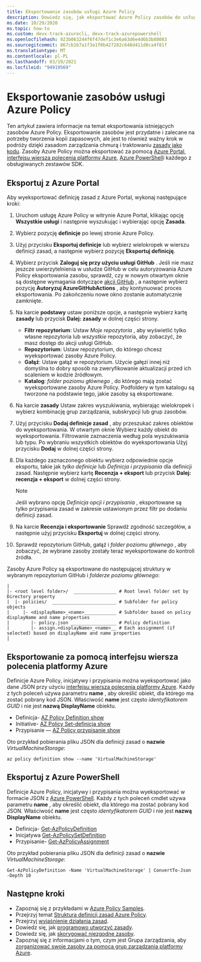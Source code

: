 ```yaml
---
title: Eksportowanie zasobów usługi Azure Policy
description: Dowiedz się, jak eksportować Azure Policy zasobów do usługi GitHub, takich jak definicje zasad i przypisania zasad.
ms.date: 10/29/2020
ms.topic: how-to
ms.custom: devx-track-azurecli, devx-track-azurepowershell
ms.openlocfilehash: 923b063244f6f47def1c3e6a63d6e4d6b3b88083
ms.sourcegitcommit: 867cb1b7a1f3a1f0b427282c648d411d0ca4f81f
ms.translationtype: MT
ms.contentlocale: pl-PL
ms.lasthandoff: 03/19/2021
ms.locfileid: "94919569"
---
```

# <a name="export-azure-policy-resources"></a>Eksportowanie zasobów usługi Azure Policy

Ten artykuł zawiera informacje na temat eksportowania istniejących zasobów Azure Policy. Eksportowanie zasobów jest przydatne i zalecane na potrzeby tworzenia kopii zapasowych, ale jest to również ważny krok w podróży dzięki zasadom zarządzania chmurą i traktowaniu [zasady jako kodu](../concepts/policy-as-code.md). Zasoby Azure Policy można eksportować za pomocą [Azure Portal](#export-with-azure-portal), [interfejsu wiersza polecenia platformy Azure](#export-with-azure-cli), [Azure PowerShell](#export-with-azure-powershell)i każdego z obsługiwanych zestawów SDK.

## <a name="export-with-azure-portal"></a>Eksportuj z Azure Portal

Aby wyeksportować definicję zasad z Azure Portal, wykonaj następujące kroki:

1. Uruchom usługę Azure Policy w witrynie Azure Portal, klikając opcję **Wszystkie usługi** i następnie wyszukując i wybierając opcję **Zasada**.

1. Wybierz pozycję **definicje** po lewej stronie Azure Policy.

1. Użyj przycisku **Eksportuj definicje** lub wybierz wielokropek w wierszu definicji zasad, a następnie wybierz pozycję **Eksportuj definicję**.

1. Wybierz przycisk **Zaloguj się przy użyciu usługi GitHub** . Jeśli nie masz jeszcze uwierzytelnienia w usłudze GitHub w celu autoryzowania Azure Policy eksportowania zasobu, sprawdź, czy w nowym otwartym oknie są dostępne wymagania dotyczące [akcji GitHub](https://github.com/features/actions) , a następnie wybierz pozycję **Autoryzuj AzureGitHubActions** , aby kontynuować proces eksportowania. Po zakończeniu nowe okno zostanie automatycznie zamknięte.

1. Na karcie **podstawy** ustaw poniższe opcje, a następnie wybierz kartę **zasady** lub przycisk **Dalej: zasady** w dolnej części strony.

   - **Filtr repozytorium**: Ustaw _Moje repozytoria_ , aby wyświetlić tylko własne repozytoria lub _wszystkie_ repozytoria, aby zobaczyć, że masz dostęp do akcji usługi GitHub.
   - **Repozytorium**: Ustaw repozytorium, do którego chcesz wyeksportować zasoby Azure Policy.
   - **Gałąź**: Ustaw gałąź w repozytorium. Użycie gałęzi innej niż domyślna to dobry sposób na zweryfikowanie aktualizacji przed ich scaleniem w kodzie źródłowym.
   - **Katalog**: _folder poziomu głównego_ , do którego mają zostać wyeksportowane zasoby Azure Policy. Podfoldery w tym katalogu są tworzone na podstawie tego, jakie zasoby są eksportowane.

1. Na karcie **zasady** Ustaw zakres wyszukiwania, wybierając wielokropek i wybierz kombinację grup zarządzania, subskrypcji lub grup zasobów.
   
1. Użyj przycisku **Dodaj definicje zasad** , aby przeszukać zakres obiektów do wyeksportowania. W otwartym oknie Wybierz każdy obiekt do wyeksportowania. Filtrowanie zaznaczenia według pola wyszukiwania lub typu. Po wybraniu wszystkich obiektów do wyeksportowania Użyj przycisku **Dodaj** w dolnej części strony.

1. Dla każdego zaznaczonego obiektu wybierz odpowiednie opcje eksportu, takie jak _tylko definicje_ lub _Definicja i przypisania_ dla definicji zasad. Następnie wybierz kartę **Recenzja + eksport** lub przycisk **Dalej: recenzja + eksport** w dolnej części strony.

   > [!NOTE]
   > Jeśli wybrano opcję _Definicja opcji i przypisania_ , eksportowane są tylko przypisania zasad w zakresie ustawionym przez filtr po dodaniu definicji zasad.

1. Na karcie **Recenzja i eksportowanie** Sprawdź zgodność szczegółów, a następnie użyj przycisku **Eksportuj** w dolnej części strony.

1. Sprawdź repozytorium GitHub, gałąź i _folder poziomu głównego_ , aby zobaczyć, że wybrane zasoby zostały teraz wyeksportowane do kontroli źródła.

Zasoby Azure Policy są eksportowane do następującej struktury w wybranym repozytorium GitHub i _folderze poziomu głównego_:

```text
|
|- <root level folder>/  ________________ # Root level folder set by Directory property
|  |- policies/  ________________________ # Subfolder for policy objects
|     |- <displayName>_<name>____________ # Subfolder based on policy displayName and name properties
|        |- policy.json _________________ # Policy definition
|        |- assign.<displayName>_<name>__ # Each assignment (if selected) based on displayName and name properties
|
```

## <a name="export-with-azure-cli"></a>Eksportowanie za pomocą interfejsu wiersza polecenia platformy Azure

Definicje Azure Policy, inicjatywy i przypisania można wyeksportować jako dane JSON przy użyciu [interfejsu wiersza polecenia platformy Azure](/cli/azure/install-azure-cli). Każdy z tych poleceń używa parametru **name** , aby określić obiekt, dla którego ma zostać pobrany kod JSON. Właściwość **name** jest często _identyfikatorem GUID_ i nie jest **nazwą DisplayName** obiektu.

- Definicja- [AZ Policy Definition show](/cli/azure/policy/definition#az_policy_definition_show)
- Initiative- [AZ Policy Set-definicja show](/cli/azure/policy/set-definition#az_policy_set_definition_show)
- Przypisanie — [AZ Policy przypisanie show](/cli/azure/policy/assignment#az_policy_assignment_show)

Oto przykład pobierania pliku JSON dla definicji zasad o **nazwie** _VirtualMachineStorage_:

```azurecli-interactive
az policy definition show --name 'VirtualMachineStorage'
```

## <a name="export-with-azure-powershell"></a>Eksportuj z Azure PowerShell

Definicje Azure Policy, inicjatywy i przypisania można wyeksportować w formacie JSON z [Azure PowerShell](/powershell/azure/). Każdy z tych poleceń cmdlet używa parametru **name** , aby określić obiekt, dla którego ma zostać pobrany kod JSON. Właściwość **name** jest często _identyfikatorem GUID_ i nie jest **nazwą DisplayName** obiektu.

- Definicja- [Get-AzPolicyDefinition](/powershell/module/az.resources/get-azpolicydefinition)
- Inicjatywa [Get-AzPolicySetDefinition](/powershell/module/az.resources/get-azpolicysetdefinition)
- Przypisanie- [Get-AzPolicyAssignment](/powershell/module/az.resources/get-azpolicyassignment)

Oto przykład pobierania pliku JSON dla definicji zasad o **nazwie** _VirtualMachineStorage_:

```azurepowershell-interactive
Get-AzPolicyDefinition -Name 'VirtualMachineStorage' | ConvertTo-Json -Depth 10
```

## <a name="next-steps"></a>Następne kroki

- Zapoznaj się z przykładami w [Azure Policy Samples](../samples/index.md).
- Przejrzyj temat [Struktura definicji zasad Azure Policy](../concepts/definition-structure.md).
- Przejrzyj [wyjaśnienie działania zasad](../concepts/effects.md).
- Dowiedz się, jak [programowo utworzyć zasady](programmatically-create.md).
- Dowiedz się, jak [skorygować niezgodne zasoby](remediate-resources.md).
- Zapoznaj się z informacjami o tym, czym jest Grupa zarządzania, aby [zorganizować swoje zasoby za pomocą grup zarządzania platformy Azure](../../management-groups/overview.md).

